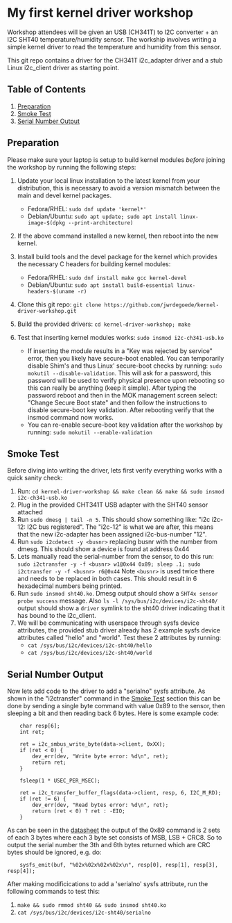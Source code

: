 # My first kernel driver workshop

Workshop attendees will be given an USB (CH341T) to I2C converter + an I2C SHT40
temperature/humidity sensor. The workship involves writing a simple kernel
driver to read the temperature and humidity from this sensor.

This git repo contains a driver for the CH341T i2c_adapter driver and
a stub Linux i2c_client driver as starting point.

## Table of Contents

1. [Preparation](#preparation)
2. [Smoke Test](#smoke-test)
3. [Serial Number Output](#serial-number-output)

## Preparation

Please make sure your laptop is setup to build kernel modules *before*
joining the workshop by running the following steps:

1. Update your local linux installation to the latest kernel from your
distribution, this is necessary to avoid a version mismatch between
the main and devel kernel packages.
    * Fedora/RHEL: `sudo dnf update 'kernel*'`
    * Debian/Ubuntu: `sudo apt update; sudo apt install linux-image-$(dpkg --print-architecture)`

2. If the above command installed a new kernel, then reboot into the new kernel.
3. Install build tools and the devel package for the kernel which provides
the necessary C headers for building kernel modules:
    * Fedora/RHEL: `sudo dnf install make gcc kernel-devel`
    * Debian/Ubuntu: `sudo apt install build-essential linux-headers-$(uname -r)`
4. Clone this git repo: `git clone https://github.com/jwrdegoede/kernel-driver-workshop.git`
5. Build the provided drivers: `cd kernel-driver-workshop; make`
6. Test that inserting kernel modules works: `sudo insmod i2c-ch341-usb.ko`
    * If inserting the module results in a "Key was rejected by service"
      error, then you likely have secure-boot enabled. You can temporarily
      disable Shim's and thus Linux' secure-boot checks by running:
      `sudo mokutil --disable-validation`. This will ask for a password,
      this password will be used to verify physical presence upon rebooting
      so this can really be anything (keep it simple). After typing
      the password reboot and then in the MOK management screen select:
      "Change Secure Boot state" and then follow the instructions to disable
      secure-boot key validation. After rebooting verify that the insmod
      command now works.
    * You can re-enable secure-boot key validation after the workshop by
      running: `sudo mokutil --enable-validation`

## Smoke Test

Before diving into writing the driver, lets first verify everything works
with a quick sanity check:

1. Run: `cd kernel-driver-workshop && make clean && make && sudo insmod i2c-ch341-usb.ko`
2. Plug in the provided CHT341T USB adapter with the SHT40 sensor attached
3. Run `sudo dmesg | tail -n 5`. This should show something like:
   "i2c i2c-12: I2C bus registered". The "i2c-12" is what we are after, this
   means that the new i2c-adapter has been assigned i2c-bus-number "12".
4. Run `sudo i2cdetect -y <busnr>` replacing busnr with the number from dmesg.
   This should show a device is found at address 0x44
5. Lets manually read the serial-number from the sensor, to do this run:
   `sudo i2ctransfer -y -f <busnr> w1@0x44 0x89; sleep .1; sudo i2ctransfer -y -f <busnr> r6@0x44`
   Note `<busnr>` is used twice there and needs to be replaced in both cases.
   This should result in 6 hexadecimal numbers being printed.
6. Run `sudo insmod sht40.ko`.
   Dmesg output should show a `SHT4x sensor probe success` message.
   Also `ls -l /sys/bus/i2c/devices/i2c-sht40/` output should show a `driver`
   symlink to the sht40 driver indicating that it has bound to the i2c_client.
7. We will be communicating with userspace through sysfs device attributes,
   the provided stub driver already has 2 example sysfs device attributes
   called "hello" and "world". Test these 2 attributes by running:
    * `cat /sys/bus/i2c/devices/i2c-sht40/hello`
    * `cat /sys/bus/i2c/devices/i2c-sht40/world`
  
## Serial Number Output

Now lets add code to the driver to add a "serialno" sysfs attribute. As shown
in the "i2ctransfer" command in the [Smoke Test](#smoke-test) section this can
be done by sending a single byte command with value 0x89 to the sensor, then
sleeping a bit and then reading back 6 bytes. Here is some example code:

```
	char resp[6];
	int ret;

	ret = i2c_smbus_write_byte(data->client, 0xXX);
	if (ret < 0) {
		dev_err(dev, "Write byte error: %d\n", ret);
		return ret;
	}

	fsleep(1 * USEC_PER_MSEC); 

	ret = i2c_transfer_buffer_flags(data->client, resp, 6, I2C_M_RD);
	if (ret != 6) {
		dev_err(dev, "Read bytes error: %d\n", ret);
		return (ret < 0) ? ret : -EIO;
	}
```

As can be seen in the [datasheet](https://sensirion.com/media/documents/1D662E57/67BD83A2/HT_DS_Datasheet_SHT4xI-Digital_1.pdf)
the output of the 0x89 command is 2 sets of each 3 bytes where each 3 byte
set consists of MSB, LSB + CRC8. So to output the serial number the 3th and
6th bytes returned which are CRC bytes should be ignored, e.g. do:

```
	sysfs_emit(buf, "%02x%02x%02x%02x\n", resp[0], resp[1], resp[3], resp[4]);
```

After making modificications to add a 'serialno' sysfs attribute, run
the following commands to test this:

1. `make && sudo rmmod sht40 && sudo insmod sht40.ko`
2. `cat /sys/bus/i2c/devices/i2c-sht40/serialno`
